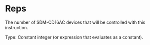 # Reps

The number of SDM-CD16AC devices that will be controlled with this instruction.

Type: Constant integer (or expression that evaluates as a constant).

